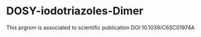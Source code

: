 # DOSY-iodotriazoles-Dimer
This prgrom is associated to scientific publication DOI:10.1039/C6SC01974A 
